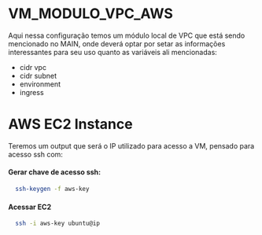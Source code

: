 # VM_MODULO_VPC_AWS
Aqui nessa configuração temos um módulo local de VPC que está sendo mencionado no MAIN, onde deverá optar por setar as informações interessantes para seu uso quanto as variáveis ali mencionadas:

- cidr vpc
- cidr subnet
- environment
- ingress

# AWS EC2 Instance

Teremos um output que será o IP utilizado para acesso a VM, pensado para acesso ssh com: 

#### Gerar chave de acesso ssh:
```bash
  ssh-keygen -f aws-key
```

#### Acessar EC2
```bash
  ssh -i aws-key ubuntu@ip
```
